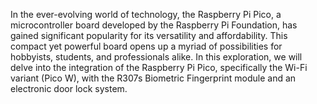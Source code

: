 In the ever-evolving world of technology, the Raspberry Pi Pico, a microcontroller board developed by the Raspberry Pi Foundation, has gained significant popularity for its versatility and affordability. This compact yet powerful board opens up a myriad of possibilities for hobbyists, students, and professionals alike. In this exploration, we will delve into the integration of the Raspberry Pi Pico, specifically the Wi-Fi variant (Pico W), with the R307s Biometric Fingerprint module and an electronic door lock system.

